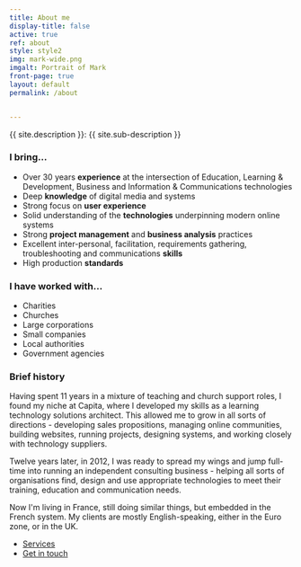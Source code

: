 ```yaml
---
title: About me
display-title: false
active: true
ref: about
style: style2
img: mark-wide.png
imgalt: Portrait of Mark
front-page: true
layout: default
permalink: /about


---
```

{{ site.description }}: {{ site.sub-description }}

### I bring...

- Over 30 years **experience** at the intersection of Education, Learning & Development, Business and Information & Communications technologies
- Deep **knowledge** of digital media and systems
- Strong focus on **user experience**
- Solid understanding of the **technologies** underpinning modern online systems
- Strong **project management** and **business analysis** practices
- Excellent inter-personal, facilitation, requirements gathering, troubleshooting and communications **skills**
- High production **standards**

### I have worked with...

- Charities
- Churches
- Large corporations
- Small companies
- Local authorities
- Government agencies

### Brief history

Having spent 11 years in a mixture of teaching and church support roles, I found my niche at Capita, where I developed my skills as a learning technology solutions architect. This allowed me to grow in all sorts of directions - developing sales propositions, managing online communities, building websites, running projects, designing systems, and working closely with technology suppliers.

Twelve years later, in 2012, I was ready to spread my wings and jump full-time into running an independent consulting business - helping all sorts of organisations find, design and use appropriate technologies to meet their training, education and communication needs.

Now I'm living in France, still doing similar things, but embedded in the French system. My clients are mostly English-speaking, either in the Euro zone, or in the UK.

<ul class="actions">
  <li><a href="/services" class="l4 button scrolly">Services</a></li>
  <li><a href="/contact" class="l6 button scrolly primary">Get in touch</a></li>
</ul>
